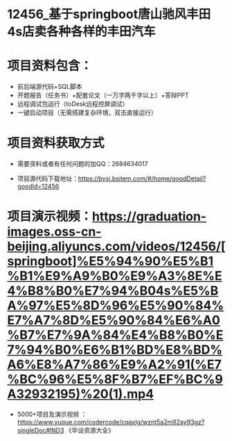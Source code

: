 #   12456_基于springboot唐山驰风丰田4s店卖各种各样的丰田汽车

#   项目资料包含：
*    前后端源代码+SQL脚本
*    开题报告（任务书）+配套论文（一万字两千字以上）+答辩PPT
*   远程调试包运行（toDesk远程控屏调试）
*   一键启动项目（无需搭建复杂环境，双击直接运行）


#   项目资料获取方式
*   需要资料或者有任何问题的加QQ：2684634017

*   项目源代码下载地址：https://bysj.bsitem.com/#/home/goodDetail?goodId=12456

#  项目演示视频：https://graduation-images.oss-cn-beijing.aliyuncs.com/videos/12456/[springboot]%E5%94%90%E5%B1%B1%E9%A9%B0%E9%A3%8E%E4%B8%B0%E7%94%B04s%E5%BA%97%E5%8D%96%E5%90%84%E7%A7%8D%E5%90%84%E6%A0%B7%E7%9A%84%E4%B8%B0%E7%94%B0%E6%B1%BD%E8%BD%A6%E8%A7%86%E9%A2%91(%E7%BC%96%E5%8F%B7%EF%BC%9A32932195)%20(1).mp4

*  5000+项目及演示视频 ：https://www.yuque.com/codercode/cqaxlg/wznt5a2m92ay93gz?singleDoc#lND3 《毕设资源大全》
